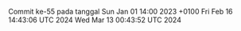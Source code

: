 Commit ke-55 pada tanggal Sun Jan 01 14:00 2023 +0100
Fri Feb 16 14:43:06 UTC 2024
Wed Mar 13 00:43:52 UTC 2024

